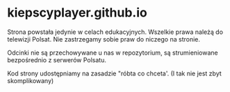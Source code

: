 # kiepscyplayer.github.io
Strona powstała jedynie w celach edukacyjnych.
Wszelkie prawa należą do telewizji Polsat. Nie zastrzegamy sobie praw do niczego na stronie.

Odcinki nie są przechowywane u nas w repozytorium, są strumieniowane bezpośrednio z serwerów Polsatu.

Kod strony udostępniamy na zasadzie "róbta co chceta'.
(I tak nie jest zbyt skomplikowany)
